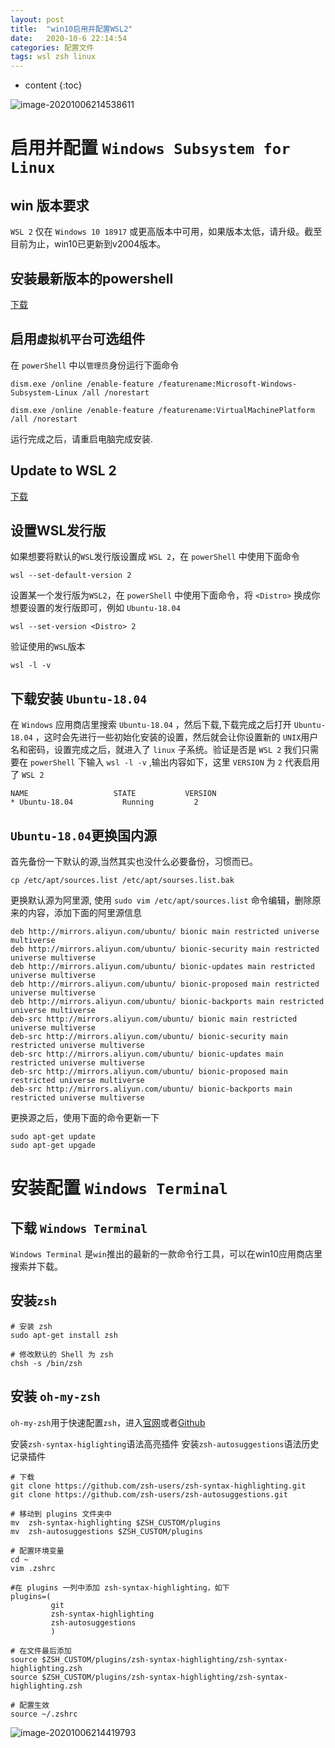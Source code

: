 ```yaml
---
layout: post
title:  "win10启用并配置WSL2"
date:   2020-10-6 22:14:54
categories: 配置文件 
tags: wsl zsh linux
---
```


* content
{:toc}

![image-20201006214538611](https://gitee.com/tai-xiaopeng/image/raw/master/img/image-20201006214538611.png)

<!--more-->


# 启用并配置 `Windows Subsystem for Linux`

## win 版本要求

`WSL 2` 仅在 `Windows 10 18917` 或更高版本中可用，如果版本太低，请升级。截至目前为止，win10已更新到v2004版本。
## 安装最新版本的powershell  
[下载](https://txiao.coding.net/s/002aba7d-bc13-403a-9ff6-9d2acea1e3ed)

## 启用`虚拟机平台`可选组件

在 `powerShell` 中以`管理员`身份运行下面命令

```
dism.exe /online /enable-feature /featurename:Microsoft-Windows-Subsystem-Linux /all /norestart

dism.exe /online /enable-feature /featurename:VirtualMachinePlatform /all /norestart
```

运行完成之后，请重启电脑完成安装.











## Update to WSL 2
[下载](https://txiao.coding.net/s/39b0374f-7ccf-4f02-8e4b-79aa487e12d9)

## 设置WSL发行版

如果想要将默认的`WSL`发行版设置成 `WSL 2`，在 `powerShell` 中使用下面命令

```
wsl --set-default-version 2
```

设置某一个发行版为`WSL2`，在 `powerShell` 中使用下面命令，将 `<Distro>` 换成你想要设置的发行版即可，例如 `Ubuntu-18.04`

```
wsl --set-version <Distro> 2
```

验证使用的`WSL`版本

```
wsl -l -v
```

## 下载安装 `Ubuntu-18.04`

在 `Windows` 应用商店里搜索 `Ubuntu-18.04` ，然后下载,下载完成之后打开 `Ubuntu-18.04` ，这时会先进行一些初始化安装的设置，然后就会让你设置新的 `UNIX`用户名和密码，设置完成之后，就进入了 `linux` 子系统。验证是否是 `WSL 2` 我们只需要在 `powerShell` 下输入 `wsl -l -v` ,输出内容如下，这里 `VERSION` 为 `2` 代表启用了 `WSL 2`

```
NAME                   STATE           VERSION
* Ubuntu-18.04           Running         2
```

## `Ubuntu-18.04`更换国内源

首先备份一下默认的源,当然其实也没什么必要备份，习惯而已。
```
cp /etc/apt/sources.list /etc/apt/sourses.list.bak
```

更换默认源为阿里源, 使用 `sudo vim /etc/apt/sources.list` 命令编辑，删除原来的内容，添加下面的阿里源信息

```
deb http://mirrors.aliyun.com/ubuntu/ bionic main restricted universe multiverse
deb http://mirrors.aliyun.com/ubuntu/ bionic-security main restricted universe multiverse
deb http://mirrors.aliyun.com/ubuntu/ bionic-updates main restricted universe multiverse
deb http://mirrors.aliyun.com/ubuntu/ bionic-proposed main restricted universe multiverse
deb http://mirrors.aliyun.com/ubuntu/ bionic-backports main restricted universe multiverse
deb-src http://mirrors.aliyun.com/ubuntu/ bionic main restricted universe multiverse
deb-src http://mirrors.aliyun.com/ubuntu/ bionic-security main restricted universe multiverse
deb-src http://mirrors.aliyun.com/ubuntu/ bionic-updates main restricted universe multiverse
deb-src http://mirrors.aliyun.com/ubuntu/ bionic-proposed main restricted universe multiverse
deb-src http://mirrors.aliyun.com/ubuntu/ bionic-backports main restricted universe multiverse
```

更换源之后，使用下面的命令更新一下

```
sudo apt-get update
sudo apt-get upgade
```

# 安装配置 `Windows Terminal`

## 下载 `Windows Terminal`

`Windows Terminal` 是`win`推出的最新的一款命令行工具，可以在win10应用商店里搜索并下载。

## 安装`zsh`

```
# 安装 zsh
sudo apt-get install zsh

# 修改默认的 Shell 为 zsh
chsh -s /bin/zsh
```

## 安装 `oh-my-zsh`

`oh-my-zsh`用于快速配置`zsh`，进入[官网](https://ohmyz.sh/)或者[Github](https://github.com/ohmyzsh/ohmyzsh)


安装`zsh-syntax-higlighting`语法高亮插件
安装`zsh-autosuggestions`语法历史记录插件

```shell
# 下载
git clone https://github.com/zsh-users/zsh-syntax-highlighting.git
git clone https://github.com/zsh-users/zsh-autosuggestions.git

# 移动到 plugins 文件夹中
mv  zsh-syntax-highlighting $ZSH_CUSTOM/plugins
mv  zsh-autosuggestions $ZSH_CUSTOM/plugins

# 配置环境变量
cd ~
vim .zshrc

#在 plugins 一列中添加 zsh-syntax-highlighting，如下
plugins=(
         git
         zsh-syntax-highlighting
         zsh-autosuggestions
         )

# 在文件最后添加
source $ZSH_CUSTOM/plugins/zsh-syntax-highlighting/zsh-syntax-highlighting.zsh
source $ZSH_CUSTOM/plugins/zsh-syntax-highlighting/zsh-syntax-highlighting.zsh

# 配置生效
source ~/.zshrc
```
![image-20201006214419793](https://gitee.com/tai-xiaopeng/image/raw/master/img/image-20201006214419793.png)

